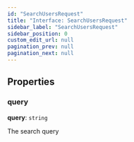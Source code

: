 ```yaml
---
id: "SearchUsersRequest"
title: "Interface: SearchUsersRequest"
sidebar_label: "SearchUsersRequest"
sidebar_position: 0
custom_edit_url: null
pagination_prev: null
pagination_next: null
---
```


## Properties

### query

 **query**: `string`

The search query
